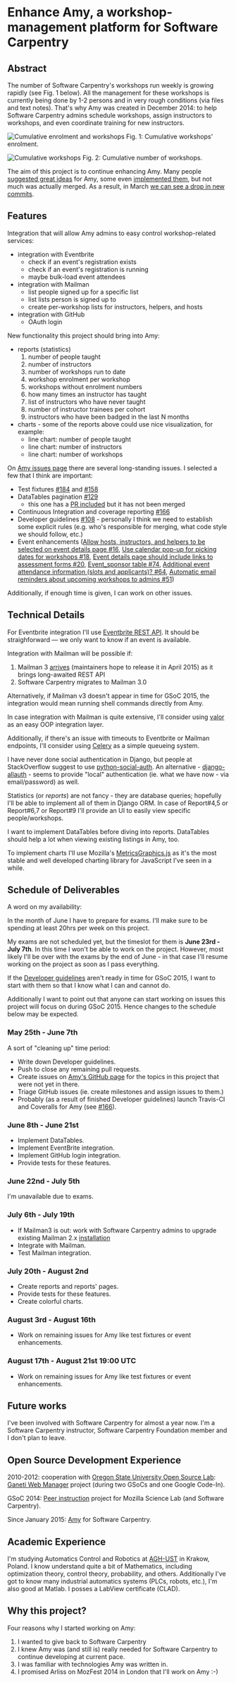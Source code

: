 # Enhance Amy, a workshop-management platform for Software Carpentry

## Abstract

The number of Software Carpentry's workshops run weekly is growing rapidly
(see Fig. 1 below).  All the management for these workshops is currently being
done by 1-2 persons and in very rough conditions (via files and text notes).
That's why Amy was created in December 2014: to help Software Carpentry admins
schedule workshops, assign instructors to workshops, and even coordinate
training for new instructors.

![Cumulative enrolment and workshops](./cum_enrolment_workshops.png)
Fig. 1: Cumulative workshops' enrolment.

![Cumulative workshops](./cum_workshops.png)
Fig. 2: Cumulative number of workshops.

The aim of this project is to continue enhancing Amy.  Many people
[suggested great ideas](https://github.com/swcarpentry/amy/issues?q=is%3Aissue+is%3Aopen+label%3Aenhancement+-label%3Aessential) for Amy,
some even [implemented them](https://github.com/swcarpentry/amy/pulls?q=is%3Apr+is%3Aopen+sort%3Acreated-asc), but not much was actually
merged.  As a result, in March
[we can see a drop in new commits](https://github.com/swcarpentry/amy/graphs/contributors).

## Features

Integration that will allow Amy admins to easy control workshop-related
services:

* integration with Eventbrite
    * check if an event's registration exists
    * check if an event's registration is running
    * maybe bulk-load event attendees
* integration with Mailman
    * list people signed up for a specific list
    * list lists person is signed up to
    * create per-workshop lists for instructors, helpers, and hosts
* integration with GitHub
    * OAuth login

New functionality this project should bring into Amy:

* reports (statistics)
    1. number of people taught
    2. number of instructors
    3. number of workshops run to date
    4. workshop enrolment per workshop
    5. workshops without enrolment numbers
    6. how many times an instructor has taught
    7. list of instructors who have never taught
    8. number of instructor trainees per cohort
    9. instructors who have been badged in the last N months
* charts - some of the reports above could use nice visualization, for example:
    * line chart: number of people taught
    * line chart: number of instructors
    * line chart: number of workshops

On [Amy issues page](https://github.com/swcarpentry/amy/issues) there are
several long-standing issues. I selected a few that I think are important:

* Test fixtures [#184](https://github.com/swcarpentry/amy/issues/184) and
  [#158](https://github.com/swcarpentry/amy/issues/158)
* DataTables pagination [#129](https://github.com/swcarpentry/amy/issues/129)
  - this one has a [PR included](https://github.com/swcarpentry/amy/pull/134)
  but it has not been merged
* Continuous Integration and coverage reporting [#166](https://github.com/swcarpentry/amy/issues/166)
* Developer guidelines [#108](https://github.com/swcarpentry/amy/issues/108) -
  personally I think we need to establish some explicit rules (e.g. who's
  responsible for merging, what code style we should follow, etc.)
* Event enhancements ([Allow hosts, instructors, and helpers to be selected on event details page #16](https://github.com/swcarpentry/amy/issues/16),
  [Use calendar pop-up for picking dates for workshops #18](https://github.com/swcarpentry/amy/issues/18),
  [Event details page should include links to assessment forms #20](https://github.com/swcarpentry/amy/issues/20),
  [Event_sponsor table #74](https://github.com/swcarpentry/amy/issues/74),
  [Additional event attendance information (slots and applicants)? #64](https://github.com/swcarpentry/amy/issues/64),
  [Automatic email reminders about upcoming workshops to admins #51](https://github.com/swcarpentry/amy/issues/51))

Additionally, if enough time is given, I can work on other issues.

## Technical Details

For Eventbrite integration I'll use
[Eventbrite REST API](https://developer.eventbrite.com/docs/).  It should be
straighforward — we only want to know if an event is available.

Integration with Mailman will be possible if:

1. Mailman 3 [arrives](http://wiki.list.org/DEV/Mailman%203.0) (maintainers
   hope to release it in April 2015) as it brings long-awaited REST API
2. Software Carpentry migrates to Mailman 3.0

Alternatively, if Mailman v3 doesn't appear in time for GSoC 2015, the
integration would mean running shell commands directly from Amy.

In case integration with Mailman is quite extensive, I'll consider using
[valor](https://github.com/jacobian/valor/) as an easy OOP integration layer.

Additionally, if there's an issue with timeouts to Eventbrite or Mailman
endpoints, I'll consider using [Celery](http://www.celeryproject.org/) as
a simple queueing system.

I have never done social authentication in Django, but people at
StackOverflow suggest to use
[python-social-auth](http://python-social-auth.readthedocs.org/en/latest/).
An alternative -
[django-allauth](http://django-allauth.readthedocs.org/en/latest/) -
seems to provide "local" authentication (ie. what we have now - via
email/password) as well.

Statistics (or *reports*) are not fancy - they are database queries; hopefully
I'll be able to implement all of them in Django ORM.  In case of Report#4,5 or
Report#6,7 or Report#9 I'll provide an UI to easily view specific
people/workshops.

I want to implement DataTables before diving into reports.  DataTables should
help a lot when viewing existing listings in Amy, too.

To implement charts I'll use Mozilla's
[MetricsGraphics.js](http://metricsgraphicsjs.org/) as it's the most stable
and well developed charting library for JavaScript I've seen in a while.

## Schedule of Deliverables

A word on my availability:

In the month of June I have to prepare for exams. I'll make sure to be
spending at least 20hrs per week on this project.

My exams are not scheduled yet, but the timeslot for them is
**June 23rd - July 7th**. In this time I won't be able to work on the project.
However, most likely I'll be over with the exams by the end of June - in that
case I'll resume working on the project as soon as I pass everything.

If the [Developer guidelines](https://github.com/swcarpentry/amy/issues/108)
aren't ready in time for GSoC 2015, I want to start with them so that I know
what I can and cannot do.

Additionally I want to point out that anyone can start working on issues this
project will focus on during GSoC 2015.  Hence changes to the schedule below
may be expected.

### May 25th - June 7th

A sort of "cleaning up" time period:

* Write down Developer guidelines.
* Push to close any remaining pull requests.
* Create issues on [Amy's GitHub page](https://github.com/swcarpentry/amy/) for
  the topics in this project that were not yet in there.
* Triage GitHub issues (ie. create milestones and assign issues to them.)
* Probably (as a result of finished Developer guidelines) launch Travis-CI and
  Coveralls for Amy (see
  [#166](https://github.com/swcarpentry/amy/issues/166)).

### June 8th - June 21st

* Implement DataTables.
* Implement EventBrite integration.
* Implement GitHub login integration.
* Provide tests for these features.

### June 22nd - July 5th

I'm unavailable due to exams.

### July 6th - July 19th

* If Mailman3 is out: work with Software Carpentry admins to upgrade existing
  Mailman 2.x [installation](http://lists.software-carpentry.org/)
* Integrate with Mailman.
* Test Mailman integration.

### July 20th - August 2nd

* Create reports and reports' pages.
* Provide tests for these features.
* Create colorful charts.

### August 3rd - August 16th

* Work on remaining issues for Amy like test fixtures or event enhancements.

### August 17th - August 21st 19:00 UTC

* Work on remaining issues for Amy like test fixtures or event enhancements.

## Future works

I've been involved with Software Carpentry for almost a year now. I'm
a Software Carpentry instructor, Software Carpentry Foundation member and
I don't plan to leave.

## Open Source Development Experience

2010-2012: cooperation with
[Oregon State University Open Source Lab](http://osuosl.org/):
[Ganeti Web Manager](http://ganeti-webmgr.readthedocs.org/en/latest/) project
(during two GSoCs and one Google Code-In).

GSoC 2014: [Peer instruction](https://github.com/pbanaszkiewicz/pitt) project
for Mozilla Science Lab (and Software Carpentry).

Since January 2015: [Amy](https://github.com/swcarpentry/amy) for Software
Carpentry.

## Academic Experience

I'm studying Automatics Control and Robotics at
[AGH-UST](http://www.agh.edu.pl/en) in Krakow, Poland. I know understand quite
a bit of Mathematics, including optimization theory, control theory,
probability, and others. Additionally I've got to know many industrial
automatics systems (PLCs, robots, etc.), I'm also good at Matlab. I posses a
LabView certificate (CLAD).

## Why this project?

Four reasons why I started working on Amy:

1. I wanted to give back to Software Carpentry
2. I knew Amy was (and still is) really needed for Software Carpentry to
   continue developing at current pace.
3. I was familiar with technologies Amy was written in.
4. I promised Arliss on MozFest 2014 in London that I'll work on Amy :-)
